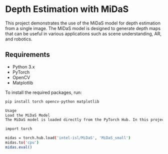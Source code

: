 # Depth Estimation with MiDaS

This project demonstrates the use of the MiDaS model for depth estimation from a single image. The MiDaS model is designed to generate depth maps that can be useful in various applications such as scene understanding, AR, and robotics.

## Requirements

- Python 3.x
- PyTorch
- OpenCV
- Matplotlib

To install the required packages, run:

```bash
pip install torch opencv-python matplotlib

Usage
Load the MiDaS Model
The MiDaS model is loaded directly from the PyTorch Hub. In this project, we use the MiDaS_small version for CPU-based operations.

import torch

midas = torch.hub.load('intel-isl/MiDaS', 'MiDaS_small')
midas.to('cpu')
midas.eval()
